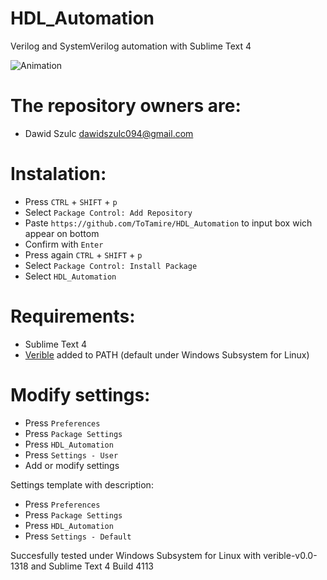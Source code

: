 # HDL_Automation
Verilog and SystemVerilog automation with Sublime Text 4

![Animation](https://user-images.githubusercontent.com/71039587/128532016-b6221a38-8453-4ba8-baac-10a81ce8e7f5.gif)

# The repository owners are:
- Dawid Szulc dawidszulc094@gmail.com

# Instalation:
- Press ```CTRL``` + ```SHIFT``` + ```p```
- Select ```Package Control: Add Repository```
- Paste ```https://github.com/ToTamire/HDL_Automation``` to input box wich appear on bottom
- Confirm with ```Enter```
- Press again ```CTRL``` + ```SHIFT``` + ```p```
- Select ```Package Control: Install Package```
- Select ```HDL_Automation```

# Requirements:
- Sublime Text 4
- [Verible](https://github.com/chipsalliance/verible) added to PATH (default under Windows Subsystem for Linux)

# Modify settings:
- Press ```Preferences```
- Press ```Package Settings```
- Press ```HDL_Automation```
- Press ```Settings - User```
- Add or modify settings

Settings template with description:
- Press ```Preferences```
- Press ```Package Settings```
- Press ```HDL_Automation```
- Press ```Settings - Default```

Succesfully tested under Windows Subsystem for Linux with verible-v0.0-1318 and Sublime Text 4 Build 4113
